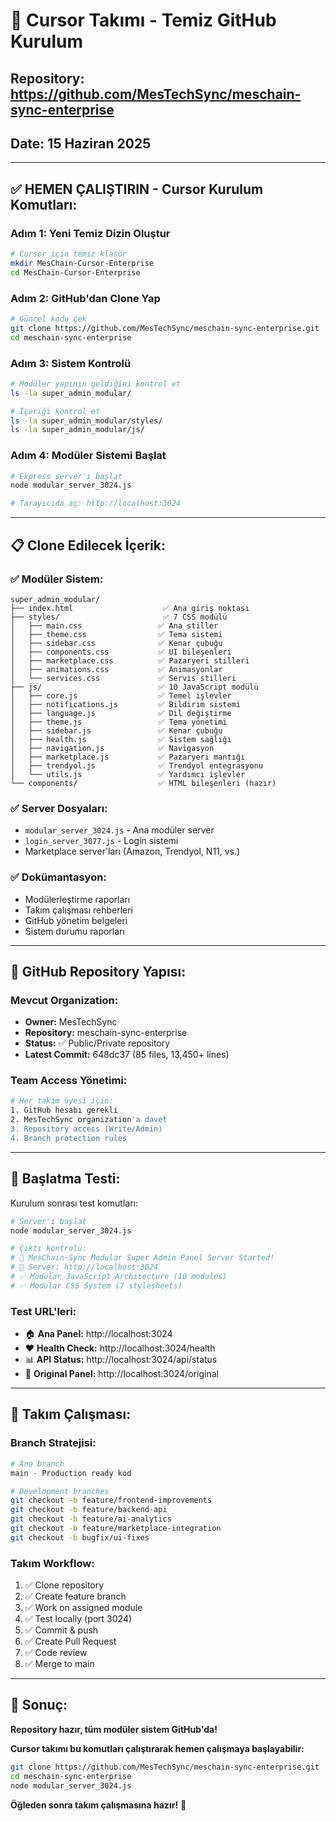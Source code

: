 # 🚀 Cursor Takımı - Temiz GitHub Kurulum
## Repository: https://github.com/MesTechSync/meschain-sync-enterprise
## Date: 15 Haziran 2025

---

## ✅ **HEMEN ÇALIŞTIRIN - Cursor Kurulum Komutları:**

### **Adım 1: Yeni Temiz Dizin Oluştur**
```bash
# Cursor için temiz klasör
mkdir MesChain-Cursor-Enterprise
cd MesChain-Cursor-Enterprise
```

### **Adım 2: GitHub'dan Clone Yap**
```bash
# Güncel kodu çek
git clone https://github.com/MesTechSync/meschain-sync-enterprise.git
cd meschain-sync-enterprise
```

### **Adım 3: Sistem Kontrolü**
```bash
# Modüler yapının geldiğini kontrol et
ls -la super_admin_modular/

# İçeriği kontrol et
ls -la super_admin_modular/styles/
ls -la super_admin_modular/js/
```

### **Adım 4: Modüler Sistemi Başlat**
```bash
# Express server'ı başlat
node modular_server_3024.js

# Tarayıcıda aç: http://localhost:3024
```

---

## 📋 **Clone Edilecek İçerik:**

### ✅ **Modüler Sistem:**
```
super_admin_modular/
├── index.html                    ✅ Ana giriş noktası
├── styles/                       ✅ 7 CSS modülü
│   ├── main.css                 ✅ Ana stiller
│   ├── theme.css                ✅ Tema sistemi
│   ├── sidebar.css              ✅ Kenar çubuğu
│   ├── components.css           ✅ UI bileşenleri
│   ├── marketplace.css          ✅ Pazaryeri stilleri
│   ├── animations.css           ✅ Animasyonlar
│   └── services.css             ✅ Servis stilleri
├── js/                          ✅ 10 JavaScript modülü
│   ├── core.js                  ✅ Temel işlevler
│   ├── notifications.js         ✅ Bildirim sistemi
│   ├── language.js              ✅ Dil değiştirme
│   ├── theme.js                 ✅ Tema yönetimi
│   ├── sidebar.js               ✅ Kenar çubuğu
│   ├── health.js                ✅ Sistem sağlığı
│   ├── navigation.js            ✅ Navigasyon
│   ├── marketplace.js           ✅ Pazaryeri mantığı
│   ├── trendyol.js              ✅ Trendyol entegrasyonu
│   └── utils.js                 ✅ Yardımcı işlevler
└── components/                  ✅ HTML bileşenleri (hazır)
```

### ✅ **Server Dosyaları:**
- `modular_server_3024.js` - Ana modüler server
- `login_server_3077.js` - Login sistemi
- Marketplace server'ları (Amazon, Trendyol, N11, vs.)

### ✅ **Dokümantasyon:**
- Modülerleştirme raporları
- Takım çalışması rehberleri
- GitHub yönetim belgeleri
- Sistem durumu raporları

---

## 🎯 **GitHub Repository Yapısı:**

### **Mevcut Organization:**
- **Owner:** MesTechSync
- **Repository:** meschain-sync-enterprise
- **Status:** ✅ Public/Private repository
- **Latest Commit:** 648dc37 (85 files, 13,450+ lines)

### **Team Access Yönetimi:**
```bash
# Her takım üyesi için:
1. GitHub hesabı gerekli
2. MesTechSync organization'a davet
3. Repository access (Write/Admin)
4. Branch protection rules
```

---

## 🚀 **Başlatma Testi:**

Kurulum sonrası test komutları:

```bash
# Server'ı başlat
node modular_server_3024.js

# Çıktı kontrolü:
# 🚀 MesChain-Sync Modular Super Admin Panel Server Started!
# 📡 Server: http://localhost:3024
# ✅ Modular JavaScript Architecture (10 modules)
# ✅ Modular CSS System (7 stylesheets)
```

### **Test URL'leri:**
- 🏠 **Ana Panel:** http://localhost:3024
- ❤️ **Health Check:** http://localhost:3024/health
- 📊 **API Status:** http://localhost:3024/api/status
- 🔄 **Original Panel:** http://localhost:3024/original

---

## 👥 **Takım Çalışması:**

### **Branch Stratejisi:**
```bash
# Ana branch
main - Production ready kod

# Development branches
git checkout -b feature/frontend-improvements
git checkout -b feature/backend-api  
git checkout -b feature/ai-analytics
git checkout -b feature/marketplace-integration
git checkout -b bugfix/ui-fixes
```

### **Takım Workflow:**
1. ✅ Clone repository
2. ✅ Create feature branch
3. ✅ Work on assigned module
4. ✅ Test locally (port 3024)
5. ✅ Commit & push
6. ✅ Create Pull Request
7. ✅ Code review
8. ✅ Merge to main

---

## 🎯 **Sonuç:**

**Repository hazır, tüm modüler sistem GitHub'da!**

**Cursor takımı bu komutları çalıştırarak hemen çalışmaya başlayabilir:**

```bash
git clone https://github.com/MesTechSync/meschain-sync-enterprise.git
cd meschain-sync-enterprise
node modular_server_3024.js
```

**Öğleden sonra takım çalışmasına hazır!** 🚀
